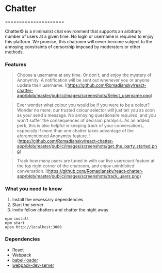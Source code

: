 # Chatter
=====================

Chatter:copyright: is a minimalist chat environment that supports an arbitrary number of users at a given time. No login or username is required to enjoy this platform. We promise, this chatroom will never become subject to the annoying constraints of cersorship imposed by moderators or other methods.

### Features

> Choose a username at any time. Or don't, and enjoy the mystery of Anonymity. A notification will be sent out whenever you or anyone update their username.
!(https://github.com/Romadiansky/react-chatter-app/blob/master/public/images/screenshots/Select_username.png)

> Ever wonder what colour you would be if you were to be a colour? Wonder no more; our trusted colour selector will just tell you as soon as your send a message. No annoying questionaire required, and you won't suffer the consequences of decision paralysis. As an added perk, this is also helpful in keeping track of your conversations, especially if more than one chatter takes advantage of the aforementioned Anonymity feature.
!(https://github.com/Romadiansky/react-chatter-app/blob/master/public/images/screenshots/get_the_party_started.png)

> Track how many users are tuned in with our live usercount feature at the top right corner of the chatroom, and enjoy uninhibited conversation.
!(https://github.com/Romadiansky/react-chatter-app/blob/master/public/images/screenshots/track_users.png)

### What you need to know

1. Install the necessary dependencies
2. Start the server
3. Invite fellow chatters and chatter the night away


```
npm install
npm start
open http://localhost:3000
```


### Dependencies

* React
* Webpack
* [babel-loader](https://github.com/babel/babel-loader)
* [webpack-dev-server](https://github.com/webpack/webpack-dev-server)

